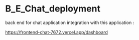 # B_E_Chat_deployment
back end for chat application 
integration with this application :

https://frontend-chat-7672.vercel.app/dashboard
